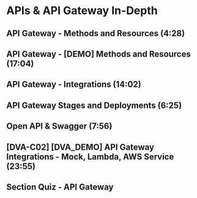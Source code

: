 # APIs & API Gateway In-Depth

## API Gateway - Methods and Resources (4:28)

## API Gateway - [DEMO] Methods and Resources (17:04)

## API Gateway - Integrations (14:02)

## API Gateway Stages and Deployments (6:25)

## Open API & Swagger (7:56)

## [DVA-C02] [DVA_DEMO] API Gateway Integrations - Mock, Lambda, AWS Service (23:55)

## Section Quiz - API Gateway

